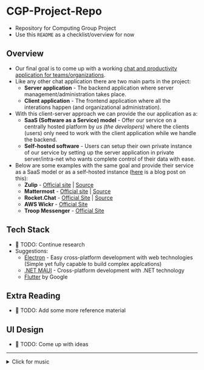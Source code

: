 # CGP-Project-Repo
- Repository for Computing Group Project
- Use this `README` as a checklist/overview for now

## Overview
- Our final goal is to come up with a working <u>chat and productivity application for teams/organizations</u>.
- Like any other chat application there are two main parts in the project:
  - **Server application** - The backend application where server management/administration takes place.
  - **Client application** - The frontend application where all the interations happen (and organizational administration).
- With this client-server approach we can provide the our application as a:
  - **SaaS (Software as a Service) model** - Offer our service on a centrally hosted platform by *us (the developers)* where the clients (users) only need to work with the client application while we handle the backend.
  - **Self-hosted software** - Users can setup their own private instance of our service by setting up the server application in private server/intra-net who wants complete control of their data with ease.
- Below are some examples with the same goal and provide their service as a SaaS model or as a self-hosted instance ([here](https://medium.com/@sravya.m60/top-10-team-chat-software-for-a-self-hosted-environment-specifically-designed-for-large-enterprises-e154fa653651) is a blog post on this):
  - **Zulip** - [Official site](https://zulip.com/) | [Source](https://github.com/zulip)
  - **Mattermost** - [Official site](https://mattermost.com/) | [Source](https://github.com/mattermost/)
  - **Rocket.Chat** - [Official Site](https://www.rocket.chat/) | [Source](https://github.com/RocketChat)
  - **AWS Wickr** - [Official Site](https://wickr.com/)
  - **Troop Messenger** - [Official Site](https://www.troopmessenger.com/)

## Tech Stack
- :memo: TODO: Continue research
- Suggestions:
  - [Electron](https://www.electronjs.org/) - Easy cross-platform development with web technologies (Simple yet fully capable to build complex applcations)
  - [.NET MAUI](https://dotnet.microsoft.com/en-us/apps/maui) - Cross-platform development with .NET technology
  - [Flutter](https://flutter.dev/) by Google

## Extra Reading
- :memo: TODO: Add some more reference material

## UI Design
- :memo: TODO: Come up with ideas

___

<details>
<summary>Click for music</summary>

> [![All eyes on me](https://img.youtube.com/vi/1Rx_p3NW7gQ/0.jpg)](https://www.youtube.com/watch?v=1Rx_p3NW7gQ)

</details>

